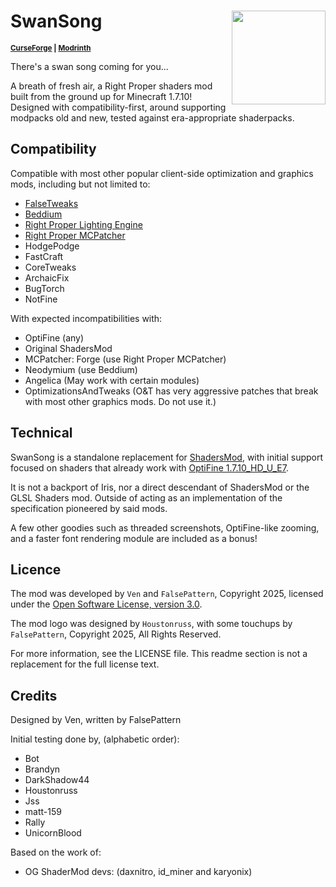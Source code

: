 # SwanSong <img src=".idea/icon.png" align="right" width=150>

<sup>**[CurseForge](https://www.curseforge.com/minecraft/mc-mods/swansong) | [Modrinth](https://modrinth.com/mod/swansong)**</sup>

There's a swan song coming for you...

A breath of fresh air, a Right Proper shaders mod built from the ground up for Minecraft 1.7.10!  
Designed with compatibility-first, around supporting modpacks old and new, tested against era-appropriate shaderpacks.

## Compatibility

Compatible with most other popular client-side optimization and graphics mods, including but not limited to:

- [FalseTweaks](https://github.com/FalsePattern/FalseTweaks/)
- [Beddium](https://github.com/vfx-dev/Beddium)
- [Right Proper Lighting Engine](https://github.com/GTMEGA/RPLE)
- [Right Proper MCPatcher](https://github.com/vfx-dev/Right-Proper-MCPatcher/)
- HodgePodge
- FastCraft
- CoreTweaks
- ArchaicFix
- BugTorch
- NotFine

With expected incompatibilities with:

- OptiFine (any)
- Original ShadersMod
- MCPatcher: Forge (use Right Proper MCPatcher)
- Neodymium (use Beddium)
- Angelica (May work with certain modules)
- OptimizationsAndTweaks (O&T has very aggressive patches that break with most other graphics mods. Do not use it.)

## Technical

SwanSong is a standalone replacement for [ShadersMod](https://www.minecraftforum.net/forums/mapping-and-modding-java-edition/minecraft-mods/1286604-shaders-mod-updated-by-karyonix), with initial support focused on shaders that already work with [OptiFine 1.7.10_HD_U_E7](https://optifine.net/changelog?f=OptiFine_1.7.10_HD_U_E7.jar).

It is not a backport of Iris, nor a direct descendant of ShadersMod or the GLSL Shaders mod. Outside of acting as an implementation of the specification pioneered by said mods.

A few other goodies such as threaded screenshots, OptiFine-like zooming, and a faster font rendering module are included as a bonus!

## Licence

The mod was developed by `Ven` and `FalsePattern`, Copyright 2025, licensed under the [Open Software License, version 3.0](https://opensource.org/licenses/OSL-3.0).

The mod logo was designed by `Houstonruss`, with some touchups by `FalsePattern`, Copyright 2025, All Rights Reserved.

For more information, see the LICENSE file. This readme section is not a replacement for the full license text.

## Credits

Designed by Ven, written by FalsePattern

Initial testing done by, (alphabetic order):

- Bot
- Brandyn
- DarkShadow44
- Houstonruss
- Jss
- matt-159
- Rally
- UnicornBlood

Based on the work of:

- OG ShaderMod devs: (daxnitro, id_miner and karyonix)
